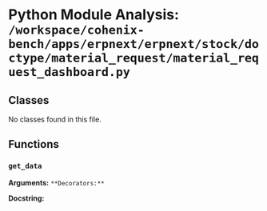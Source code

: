 # Python Module Analysis: `/workspace/cohenix-bench/apps/erpnext/erpnext/stock/doctype/material_request/material_request_dashboard.py`

## Classes

No classes found in this file.


## Functions

### `get_data`
**Arguments:** ``
**Decorators:** ``

**Docstring:**
```

```


